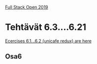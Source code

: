 [Full Stack Open 2019](https://fullstackopen-2019.github.io/#course-contents)

# Tehtävät 6.3....6.21  

[Ecercises 6.1...6.2 (unicafe redux) are here](https://github.com/Dmitri9149/full_stack_open_2019_osa6_unicafe_redux)



## Osa6